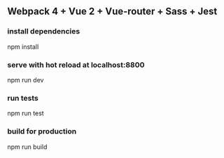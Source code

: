## Webpack 4 + Vue 2 + Vue-router + Sass + Jest

### install dependencies
npm install

### serve with hot reload at localhost:8800
npm run dev

### run tests
npm run test

### build for production
npm run build
